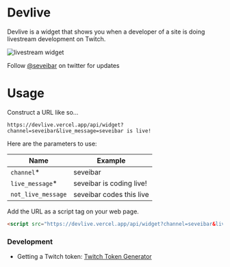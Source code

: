 # Devlive

Devlive is a widget that shows you when a developer of a site is doing livestream development on Twitch.

![livestream widget](https://media2.giphy.com/media/paTu5Y7AINLpMG5LKD/giphy.gif)

Follow [@seveibar](https://twitter.com/seveibar) on twitter for updates

# Usage

Construct a URL like so...

`https://devlive.vercel.app/api/widget?channel=seveibar&live_message=seveibar is live!`

Here are the parameters to use:

| Name               | Example                  |
| ------------------ | ------------------------ |
| `channel`\*        | seveibar                 |
| `live_message`\*   | seveibar is coding live! |
| `not_live_message` | seveibar codes this live |

Add the URL as a script tag on your web page.

```html
<script src="https://devlive.vercel.app/api/widget?channel=seveibar&live_message=seveibar is live!"></script>
```

### Development

- Getting a Twitch token: [Twitch Token Generator](https://twitchtokengenerator.com/?code=psosuokpq9q6imd6bc5mt5cg0b7v00&scope=chat_login&state=frontend%7CbG9lLzBjTE5lZzhzS3ZJKzRhSnJVUT09)
